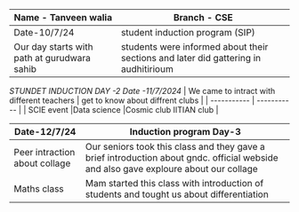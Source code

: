 | Name - Tanveen walia| Branch - CSE |
| ----------- | ----------- |
| Date-10/7/24 | student induction program (SIP)  |
| Our day starts with path at gurudwara sahib | students were informed about their sections and later did gattering in audhitirioum   |

*STUNDET INDUCTION DAY -2 Date -11/7/2024*
| We came to intract with different teachers  | get to know about diffrent clubs  |
| ----------- | ----------- |
| SCIE event
|Data science 
|Cosmic club
IITIAN club |

| Date-12/7/24 | Induction program Day-3 |
| ----------- | ----------- |
| Peer intraction about collage  | Our seniors took this class and they gave a brief introduction about gndc. official webside and also gave exploure about our collage |
| Maths class | Mam started this class with introduction of students and tought us about differentiation   |
